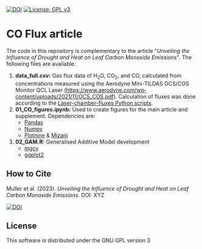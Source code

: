[![DOI](https://zenodo.org/badge/DOI/10.5281/zenodo.4117838.svg)](https://doi.org/10.5281/zenodo.4117838)
[![License: GPL v3](https://img.shields.io/badge/License-GPLv3-blue.svg)](https://www.gnu.org/licenses/gpl-3.0)

# CO Flux article

The code in this repository is complementary to the article "*Unveiling the Influence of Drought and Heat on Leaf Carbon Monoxide Emissions*". The following files are available:

1. **data_full.csv:** Gas flux data of H<sub>2</sub>O, CO<sub>2</sub>, and CO, calculated from concentrations measured using the Aerodyne Mini-TILDAS OCS/COS Monitor QCL Laser (https://www.aerodyne.com/wp-content/uploads/2021/11/OCS_COS.pdf). Calculation of fluxes was done according to the [Laser-chamber-fluxes Python scripts](https://github.com/kebasaa/Laser-chamber-fluxes).
2. **01_CO_figures.ipynb:** Used to create figures for the main article and supplement. Dependencies are:
    - [Pandas](https://pandas.pydata.org/)
    - [Numpy](https://numpy.org/)
    - [Plotnine](https://plotnine.readthedocs.io/en/stable/) & [Mizani](https://plotnine.readthedocs.io/en/stable/tutorials/miscellaneous-manipulating-date-breaks-and-date-labels.html)
3. **02_GAM.R:** Generalised Additive Model development
    - [mgcv](https://cran.r-project.org/web/packages/mgcv/index.html)
	- [ggplot2](https://ggplot2.tidyverse.org/)

## How to Cite

Muller et al. (2023). *Unveiling the Influence of Drought and Heat on Leaf Carbon Monoxide Emissions*. DOI: XYZ

[![DOI](https://zenodo.org/badge/DOI/10.5281/zenodo.4117838.svg)](https://doi.org/10.5281/zenodo.4117838)

## License

This software is distributed under the GNU GPL version 3

